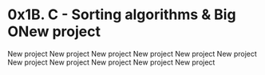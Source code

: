 # 0x1B. C - Sorting algorithms & Big ONew project
New project
New project
New project
New project
New project
New project
New project
New project
New project
New project
New project
